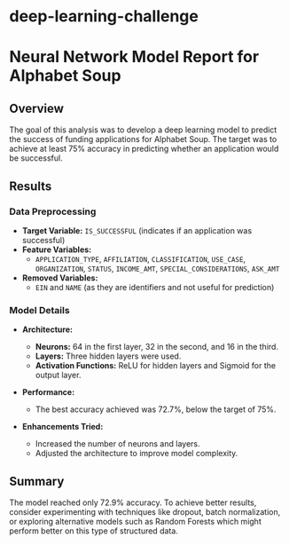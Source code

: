 # deep-learning-challenge
# Neural Network Model Report for Alphabet Soup

## Overview

The goal of this analysis was to develop a deep learning model to predict the success of funding applications for Alphabet Soup. The target was to achieve at least 75% accuracy in predicting whether an application would be successful.

## Results

### Data Preprocessing

- **Target Variable:** `IS_SUCCESSFUL` (indicates if an application was successful)
- **Feature Variables:** 
  - `APPLICATION_TYPE`, `AFFILIATION`, `CLASSIFICATION`, `USE_CASE`, `ORGANIZATION`, `STATUS`, `INCOME_AMT`, `SPECIAL_CONSIDERATIONS`, `ASK_AMT`
- **Removed Variables:** 
  - `EIN` and `NAME` (as they are identifiers and not useful for prediction)

### Model Details

- **Architecture:**
  - **Neurons:** 64 in the first layer, 32 in the second, and 16 in the third.
  - **Layers:** Three hidden layers were used.
  - **Activation Functions:** ReLU for hidden layers and Sigmoid for the output layer.
  
- **Performance:**
  - The best accuracy achieved was 72.7%, below the target of 75%.

- **Enhancements Tried:**
  - Increased the number of neurons and layers.
  - Adjusted the architecture to improve model complexity.

## Summary

The model reached only 72.9% accuracy. To achieve better results, consider experimenting with techniques like dropout, batch normalization, or exploring alternative models such as Random Forests which might perform better on this type of structured data.



